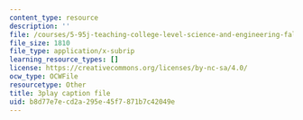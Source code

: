 ```yaml
---
content_type: resource
description: ''
file: /courses/5-95j-teaching-college-level-science-and-engineering-fall-2015/b8d77e7ecd2a295e45f7871b7c42049e_Zm8uMV5aMdw.srt
file_size: 1810
file_type: application/x-subrip
learning_resource_types: []
license: https://creativecommons.org/licenses/by-nc-sa/4.0/
ocw_type: OCWFile
resourcetype: Other
title: 3play caption file
uid: b8d77e7e-cd2a-295e-45f7-871b7c42049e
---
```

